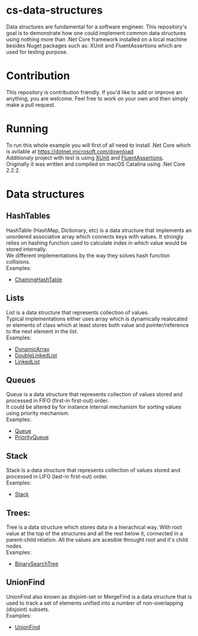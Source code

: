# cs-data-structures
Data structures are fundamental for a software engineer. This repository's goal is to demonstrate how one could implement common data structures using nothing more than .Net Core framework installed on a local machine besides Nuget packages such as: XUnit and FluentAssertions which are used for testing purpose.
# Contribution
This repository is contribution friendly. If you'd like to add or improve an anything, you are welcome. Feel free to work on your own and then simply make a pull request.
# Running
To run this whole example you will first of all need to install .Net Core which is avilable at https://dotnet.microsoft.com/download  
Additionaly project with test is using [XUnit](https://www.nuget.org/packages/xunit/) and [FluentAssertions](https://www.nuget.org/packages/FluentAssertions/).  
Originally it was written and compiled on macOS Catalina using .Net Core 2.2.2. 
# Data structures
## HashTables
HashTable (HashMap, Dictionary, etc) is a data structure that implements an unordered associative array which connects keys with values. It strongly relies on hashing function used to calculate index in which value would be stored internally.  
We different implementations by the way they solves hash function collisions.  
Examples:
  * [ChainingHashTable](https://github.com/tyburam/cs-data-structures/blob/master/cs-data-structures/DataStructures/ChainingHashTable.cs)
## Lists
List is a data structure that represents collection of values.  
Typical implementations either uses array which is dynamically realocated or elements of class which at least stores both value and pointer/reference to the next element in the list.  
Examples:
  * [DynamicArray](https://github.com/tyburam/cs-data-structures/blob/master/cs-data-structures/DataStructures/DynamicArray.cs)
  * [DoubleLinkedList](https://github.com/tyburam/cs-data-structures/blob/master/cs-data-structures/DataStructures/DoubleLinkedList.cs)
  * [LinkedList](https://github.com/tyburam/cs-data-structures/blob/master/cs-data-structures/DataStructures/LinkedList.cs)
## Queues
Queue is a data structure that represents collection of values stored and processed in FIFO (first-in first-out) order.  
It could be altered by for instance internal mechanism for sorting values using priority mechanism.  
Examples:
  * [Queue](https://github.com/tyburam/cs-data-structures/blob/master/cs-data-structures/DataStructures/Queue.cs)
  * [PriorityQueue](https://github.com/tyburam/cs-data-structures/blob/master/cs-data-structures/DataStructures/PriorityQueue.cs)
## Stack
Stack is a data structure that represents collection of values stored and processed in LIFO (last-in first-out) order.  
Examples:
  * [Stack](https://github.com/tyburam/cs-data-structures/blob/master/cs-data-structures/DataStructures/Stack.cs)
## Trees:
Tree is a data structure which stores data in a hierachical way. With root value at the top of the structures and all the rest below it, connected in a parent-child relation. All the values are acesible throught root and it's child nodes.  
Examples: 
  * [BinarySearchTree](https://github.com/tyburam/cs-data-structures/blob/master/cs-data-structures/DataStructures/BinarySearchTree.cs)
## UnionFind
UnionFind also known as disjoint-set or MergeFind is a data structure that is used to track a set of elements unified into a number of non-overlapping (disjoint) subsets.  
Examples:  
* [UnionFind](https://github.com/tyburam/cs-data-structures/blob/master/cs-data-structures/DataStructures/UnionFind.cs)